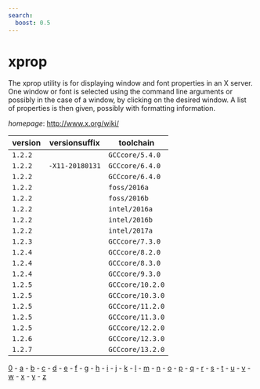 ```yaml
---
search:
  boost: 0.5
---
```

# xprop

The xprop utility is for displaying window and font properties in an X server.  One window or font is selected using the command line arguments or possibly  in the case of a window, by clicking on the desired window. A list of  properties is then given, possibly with formatting information.

*homepage*: <http://www.x.org/wiki/>

version | versionsuffix | toolchain
--------|---------------|----------
``1.2.2`` |  | ``GCCcore/5.4.0``
``1.2.2`` | ``-X11-20180131`` | ``GCCcore/6.4.0``
``1.2.2`` |  | ``GCCcore/6.4.0``
``1.2.2`` |  | ``foss/2016a``
``1.2.2`` |  | ``foss/2016b``
``1.2.2`` |  | ``intel/2016a``
``1.2.2`` |  | ``intel/2016b``
``1.2.2`` |  | ``intel/2017a``
``1.2.3`` |  | ``GCCcore/7.3.0``
``1.2.4`` |  | ``GCCcore/8.2.0``
``1.2.4`` |  | ``GCCcore/8.3.0``
``1.2.4`` |  | ``GCCcore/9.3.0``
``1.2.5`` |  | ``GCCcore/10.2.0``
``1.2.5`` |  | ``GCCcore/10.3.0``
``1.2.5`` |  | ``GCCcore/11.2.0``
``1.2.5`` |  | ``GCCcore/11.3.0``
``1.2.5`` |  | ``GCCcore/12.2.0``
``1.2.6`` |  | ``GCCcore/12.3.0``
``1.2.7`` |  | ``GCCcore/13.2.0``

[0](../0/index.md) - [a](../a/index.md) - [b](../b/index.md) - [c](../c/index.md) - [d](../d/index.md) - [e](../e/index.md) - [f](../f/index.md) - [g](../g/index.md) - [h](../h/index.md) - [i](../i/index.md) - [j](../j/index.md) - [k](../k/index.md) - [l](../l/index.md) - [m](../m/index.md) - [n](../n/index.md) - [o](../o/index.md) - [p](../p/index.md) - [q](../q/index.md) - [r](../r/index.md) - [s](../s/index.md) - [t](../t/index.md) - [u](../u/index.md) - [v](../v/index.md) - [w](../w/index.md) - [x](../x/index.md) - [y](../y/index.md) - [z](../z/index.md)

